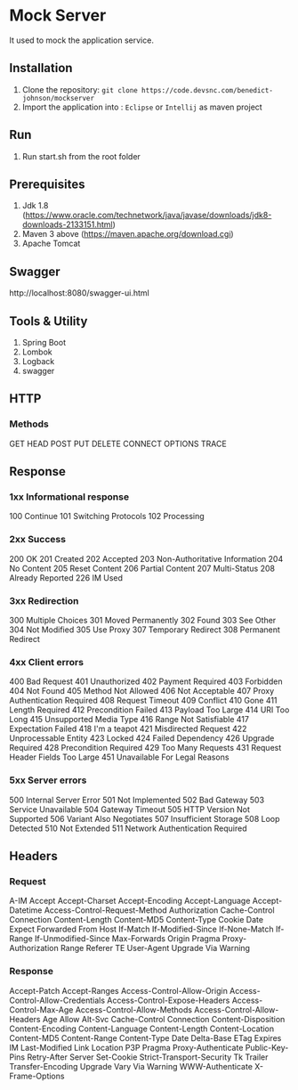 # Mock Server

It used to mock the application service.

## Installation

1. Clone the repository: `git clone https://code.devsnc.com/benedict-johnson/mockserver`
2. Import the application into : `Eclipse` or `Intellij` as maven project

## Run 

1. Run start.sh from the root folder

## Prerequisites

1. Jdk 1.8 (https://www.oracle.com/technetwork/java/javase/downloads/jdk8-downloads-2133151.html)
2. Maven 3 above (https://maven.apache.org/download.cgi)
3. Apache Tomcat

## Swagger

http://localhost:8080/swagger-ui.html

## Tools & Utility
1. Spring Boot
2. Lombok
3. Logback
4. swagger

## HTTP

### Methods
GET
HEAD
POST
PUT
DELETE
CONNECT
OPTIONS
TRACE

## Response

### 1xx Informational response
100 Continue
101 Switching Protocols
102 Processing

### 2xx Success
200 OK
201 Created
202 Accepted
203 Non-Authoritative Information
204 No Content
205 Reset Content
206 Partial Content
207 Multi-Status
208 Already Reported
226 IM Used

### 3xx Redirection
300 Multiple Choices
301 Moved Permanently
302 Found
303 See Other
304 Not Modified
305 Use Proxy 
307 Temporary Redirect
308 Permanent Redirect

### 4xx Client errors
400 Bad Request
401 Unauthorized
402 Payment Required
403 Forbidden
404 Not Found
405 Method Not Allowed
406 Not Acceptable
407 Proxy Authentication Required 
408 Request Timeout
409 Conflict
410 Gone
411 Length Required
412 Precondition Failed
413 Payload Too Large
414 URI Too Long 
415 Unsupported Media Type
416 Range Not Satisfiable 
417 Expectation Failed
418 I'm a teapot
421 Misdirected Request 
422 Unprocessable Entity
423 Locked
424 Failed Dependency
426 Upgrade Required
428 Precondition Required
429 Too Many Requests
431 Request Header Fields Too Large
451 Unavailable For Legal Reasons

### 5xx Server errors
500 Internal Server Error
501 Not Implemented
502 Bad Gateway
503 Service Unavailable
504 Gateway Timeout
505 HTTP Version Not Supported
506 Variant Also Negotiates 
507 Insufficient Storage 
508 Loop Detected
510 Not Extended
511 Network Authentication Required

## Headers

### Request
A-IM
Accept
Accept-Charset
Accept-Encoding
Accept-Language
Accept-Datetime
Access-Control-Request-Method
Authorization
Cache-Control
Connection
Content-Length
Content-MD5
Content-Type
Cookie
Date
Expect
Forwarded
From
Host
If-Match
If-Modified-Since
If-None-Match
If-Range
If-Unmodified-Since
Max-Forwards
Origin
Pragma
Proxy-Authorization
Range
Referer
TE
User-Agent
Upgrade
Via
Warning

### Response
Accept-Patch
Accept-Ranges
Access-Control-Allow-Origin
Access-Control-Allow-Credentials
Access-Control-Expose-Headers
Access-Control-Max-Age
Access-Control-Allow-Methods
Access-Control-Allow-Headers
Age
Allow
Alt-Svc
Cache-Control
Connection
Content-Disposition
Content-Encoding
Content-Language
Content-Length
Content-Location
Content-MD5
Content-Range
Content-Type
Date
Delta-Base
ETag
Expires
IM
Last-Modified
Link
Location
P3P
Pragma
Proxy-Authenticate
Public-Key-Pins
Retry-After
Server
Set-Cookie
Strict-Transport-Security
Tk
Trailer
Transfer-Encoding
Upgrade
Vary
Via
Warning
WWW-Authenticate
X-Frame-Options